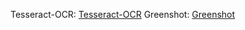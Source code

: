 Tesseract-OCR:
[Tesseract-OCR](https://github.com/UB-Mannheim/tesseract/wiki)
Greenshot:
[Greenshot](https://getgreenshot.org/downloads/)
